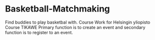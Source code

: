# Basketball-Matchmaking
Find buddies to play basketbal with.
Course Work for Helsingin yliopisto Course TIKAWE
Primary function is to create an event and secondary function is to register to an event.
 
